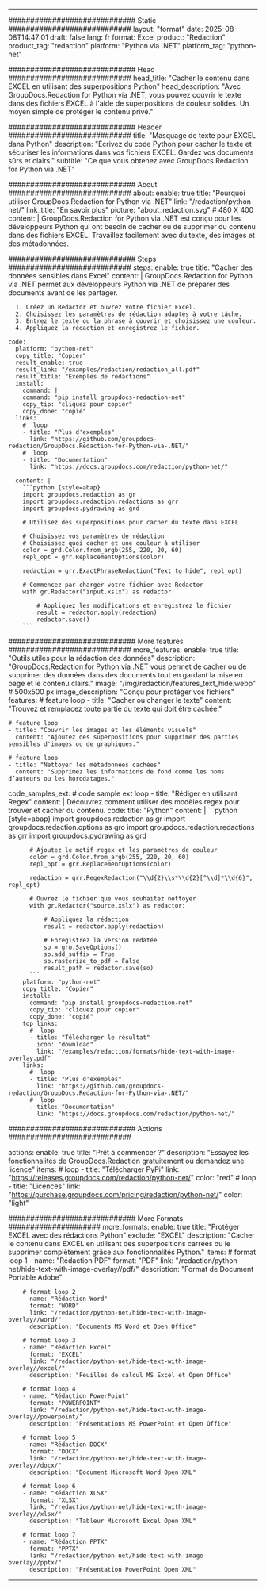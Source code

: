 
---
############################# Static ############################
layout: "format"
date:  2025-08-08T14:47:01
draft: false
lang: fr
format: Excel
product: "Redaction"
product_tag: "redaction"
platform: "Python via .NET"
platform_tag: "python-net"

############################# Head ############################
head_title: "Cacher le contenu dans EXCEL en utilisant des superpositions Python"
head_description: "Avec GroupDocs.Redaction for Python via .NET, vous pouvez couvrir le texte dans des fichiers EXCEL à l'aide de superpositions de couleur solides. Un moyen simple de protéger le contenu privé."

############################# Header ############################
title: "Masquage de texte pour EXCEL dans Python" 
description: "Écrivez du code Python pour cacher le texte et sécuriser les informations dans vos fichiers EXCEL. Gardez vos documents sûrs et clairs."
subtitle: "Ce que vous obtenez avec GroupDocs.Redaction for Python via .NET" 

############################# About ############################
about:
    enable: true
    title: "Pourquoi utiliser GroupDocs.Redaction for Python via .NET"
    link: "/redaction/python-net/"
    link_title: "En savoir plus"
    picture: "about_redaction.svg" # 480 X 400
    content: |
       GroupDocs.Redaction for Python via .NET est conçu pour les développeurs Python qui ont besoin de cacher ou de supprimer du contenu dans des fichiers EXCEL. Travaillez facilement avec du texte, des images et des métadonnées.

############################# Steps ############################
steps:
    enable: true
    title: "Cacher des données sensibles dans Excel"
    content: |
      GroupDocs.Redaction for Python via .NET permet aux développeurs Python via .NET de préparer des documents avant de les partager.
      
      1. Créez un Redactor et ouvrez votre fichier Excel.
      2. Choisissez les paramètres de rédaction adaptés à votre tâche.
      3. Entrez le texte ou la phrase à couvrir et choisissez une couleur.
      4. Appliquez la rédaction et enregistrez le fichier.
   
    code:
      platform: "python-net"
      copy_title: "Copier"
      result_enable: true
      result_link: "/examples/redaction/redaction_all.pdf"
      result_title: "Exemples de rédactions"
      install:
        command: |
        command: "pip install groupdocs-redaction-net"
        copy_tip: "cliquez pour copier"
        copy_done: "copié"
      links:
        #  loop
        - title: "Plus d'exemples"
          link: "https://github.com/groupdocs-redaction/GroupDocs.Redaction-for-Python-via-.NET/"
        #  loop
        - title: "Documentation"
          link: "https://docs.groupdocs.com/redaction/python-net/"
          
      content: |
        ```python {style=abap}
        import groupdocs.redaction as gr
        import groupdocs.redaction.redactions as grr
        import groupdocs.pydrawing as grd

        # Utilisez des superpositions pour cacher du texte dans EXCEL

        # Choisissez vos paramètres de rédaction
        # Choisissez quoi cacher et une couleur à utiliser
        color = grd.Color.from_argb(255, 220, 20, 60)
        repl_opt = grr.ReplacementOptions(color)
                
        redaction = grr.ExactPhraseRedaction("Text to hide", repl_opt)

        # Commencez par charger votre fichier avec Redactor
        with gr.Redactor("input.xslx") as redactor:

            # Appliquez les modifications et enregistrez le fichier
            result = redactor.apply(redaction)
            redactor.save()
        ```            


############################# More features ############################
more_features:
  enable: true
  title: "Outils utiles pour la rédaction des données"
  description: "GroupDocs.Redaction for Python via .NET vous permet de cacher ou de supprimer des données dans des documents tout en gardant la mise en page et le contenu clairs."
  image: "/img/redaction/features_text_hide.webp" # 500x500 px
  image_description: "Conçu pour protéger vos fichiers"
  features:
    # feature loop
    - title: "Cacher ou changer le texte"
      content: "Trouvez et remplacez toute partie du texte qui doit être cachée."

    # feature loop
    - title: "Couvrir les images et les éléments visuels"
      content: "Ajoutez des superpositions pour supprimer des parties sensibles d'images ou de graphiques."

    # feature loop
    - title: "Nettoyer les métadonnées cachées"
      content: "Supprimez les informations de fond comme les noms d’auteurs ou les horodatages."
      
  code_samples_ext:
    # code sample ext loop
    - title: "Rédiger en utilisant Regex"
      content: |
        Découvrez comment utiliser des modèles regex pour trouver et cacher du contenu.
      code:
        title: "Python"
        content: |
          ```python {style=abap}
          import groupdocs.redaction as gr
          import groupdocs.redaction.options as gro
          import groupdocs.redaction.redactions as grr
          import groupdocs.pydrawing as grd

          # Ajoutez le motif regex et les paramètres de couleur
          color = grd.Color.from_argb(255, 220, 20, 60)
          repl_opt = grr.ReplacementOptions(color)

          redaction = grr.RegexRedaction("\\d{2}\\s*\\d{2}[^\\d]*\\d{6}", repl_opt)

          # Ouvrez le fichier que vous souhaitez nettoyer
          with gr.Redactor("source.xslx") as redactor:

              # Appliquez la rédaction
              result = redactor.apply(redaction)

              # Enregistrez la version redatée
              so = gro.SaveOptions()
              so.add_suffix = True
              so.rasterize_to_pdf = False
              result_path = redactor.save(so)
          ```
        platform: "python-net"
        copy_title: "Copier"
        install:
          command: "pip install groupdocs-redaction-net"
          copy_tip: "cliquez pour copier"
          copy_done: "copié"
        top_links:
          #  loop
          - title: "Télécharger le résultat"
            icon: "download"
            link: "/examples/redaction/formats/hide-text-with-image-overlay.pdf"
        links:
          #  loop
          - title: "Plus d'exemples"
            link: "https://github.com/groupdocs-redaction/GroupDocs.Redaction-for-Python-via-.NET/"
          #  loop
          - title: "Documentation"
            link: "https://docs.groupdocs.com/redaction/python-net/"


############################# Actions ############################

actions:
  enable: true
  title: "Prêt à commencer ?"
  description: "Essayez les fonctionnalités de GroupDocs.Redaction gratuitement ou demandez une licence"
  items:
    #  loop
    - title: "Télécharger PyPi"
      link: "https://releases.groupdocs.com/redaction/python-net/"
      color: "red"
        #  loop
    - title: "Licences"
      link: "https://purchase.groupdocs.com/pricing/redaction/python-net/"
      color: "light"


############################# More Formats #####################
more_formats:
    enable: true
    title: "Protéger EXCEL avec des rédactions Python"
    exclude: "EXCEL"
    description: "Cacher le contenu dans EXCEL en utilisant des superpositions carrées ou le supprimer complètement grâce aux fonctionnalités Python."
    items: 
        # format loop 1
        - name: "Rédaction PDF"
          format: "PDF"
          link: "/redaction/python-net/hide-text-with-image-overlay//pdf/"
          description: "Format de Document Portable Adobe"

        # format loop 2
        - name: "Rédaction Word"
          format: "WORD"
          link: "/redaction/python-net/hide-text-with-image-overlay//word/"
          description: "Documents MS Word et Open Office"
          
        # format loop 3
        - name: "Rédaction Excel"
          format: "EXCEL"
          link: "/redaction/python-net/hide-text-with-image-overlay//excel/"
          description: "Feuilles de calcul MS Excel et Open Office"

        # format loop 4
        - name: "Rédaction PowerPoint"
          format: "POWERPOINT"
          link: "/redaction/python-net/hide-text-with-image-overlay//powerpoint/"
          description: "Présentations MS PowerPoint et Open Office"

        # format loop 5
        - name: "Rédaction DOCX"
          format: "DOCX"
          link: "/redaction/python-net/hide-text-with-image-overlay//docx/"
          description: "Document Microsoft Word Open XML"
          
        # format loop 6
        - name: "Rédaction XLSX"
          format: "XLSX"
          link: "/redaction/python-net/hide-text-with-image-overlay//xlsx/"
          description: "Tableur Microsoft Excel Open XML"
          
        # format loop 7
        - name: "Rédaction PPTX"
          format: "PPTX"
          link: "/redaction/python-net/hide-text-with-image-overlay//pptx/"
          description: "Présentation PowerPoint Open XML"


---
